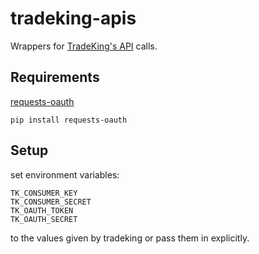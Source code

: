 tradeking-apis
==============

Wrappers for <a href="https://developers.tradeking.com/documentation/getting-started">TradeKing's API</a> calls.


## Requirements

<a href="https://github.com/maraujop/requests-oauth">requests-oauth</a>

    pip install requests-oauth


## Setup

set environment variables:

    TK_CONSUMER_KEY
    TK_CONSUMER_SECRET
    TK_OAUTH_TOKEN
    TK_OAUTH_SECRET
    
to the values given by tradeking or pass them in explicitly.
